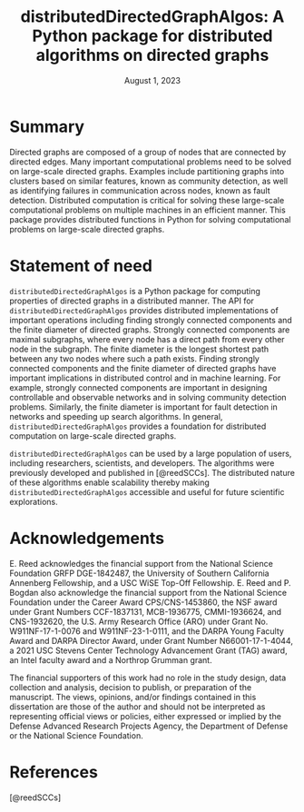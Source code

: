 ﻿---
title: 'distributedDirectedGraphAlgos: A Python package for distributed algorithms on directed graphs'
tags:
  - Python
  - directed graphs
  - distributed algorithms
authors:
  - name: Emily A. Reed
    orcid: 0000-0001-9598-5823
    equal-contrib: true
    corresponding: true # (This is how to denote the corresponding author)
    affiliation: 1 # (Multiple affiliations must be quoted)
  - name: Guilherme Ramos
    orcid: 0000-0001-6104-8444
    equal-contrib: true # (This is how you can denote equal contributions between multiple authors)
    affiliation: 2
  - name: Paul Bogdan
    orcid: 0000-0003-2118-0816
    affiliation: 1
  - name: Sérgio Pequito
    orcid: 0000-0002-5143-1543
    affiliation: 3
affiliations:
 - name: Ming Hsieh Department of Electrical and Computer Engineering, University of Southern California, Los Angeles, CA, USA
   index: 1
 - name: Dept. of Computer Science and Engineering, Instituto Superior Técnico, University of Lisbon, Portugal and Instituto de Telecomunicações, Lisbon, Portugal
   index: 2
 - name: Department of Information Technology, Division of Systems and Control, Uppsala University, Uppsala, Sweden
   index: 3
date: August 1, 2023
bibliography: paper.bib
link-citations: true
---

# Summary

Directed graphs are composed of a group of nodes that are connected by directed edges. Many important computational problems need to be solved on large-scale directed graphs. Examples include partitioning graphs into clusters based on similar features, known as community detection, as well as identifying failures in communication across nodes, known as fault detection. Distributed computation is critical for solving these large-scale computational problems on multiple machines in an efficient manner. This package provides distributed functions in Python for solving computational problems on large-scale directed graphs. 

# Statement of need


`distributedDirectedGraphAlgos` is a Python package for computing properties of directed graphs in a distributed manner. The API for `distributedDirectedGraphAlgos` provides distributed implementations of important operations including finding strongly connected components and the finite diameter of directed graphs. Strongly connected components are maximal subgraphs, where every node has a direct path from every other node in the subgraph. The finite diameter is the longest shortest path between any two nodes where such a path exists. Finding strongly connected components and the finite diameter of directed graphs have important implications in distributed control and in machine learning. For example, strongly connected components are important in designing controllable and observable networks and in solving community detection problems. Similarly, the finite diameter is important for fault detection in networks and speeding up search algorithms. In general, `distributedDirectedGraphAlgos` provides a foundation for distributed computation on large-scale directed graphs. 

`distributedDirectedGraphAlgos` can be used by a large population of users, including researchers, scientists, and developers. The algorithms were previously developed and published in [@reedSCCs]. The distributed nature of these algorithms enable scalability thereby making `distributedDirectedGraphAlgos` accessible and useful for future scientific explorations.


# Acknowledgements

E. Reed acknowledges the financial support from the National Science Foundation GRFP DGE-1842487, the University of Southern California Annenberg Fellowship, and a USC WiSE Top-Off Fellowship. E. Reed and P. Bogdan also acknowledge the financial support from the National Science Foundation under the Career Award CPS/CNS-1453860, the NSF award under Grant Numbers CCF-1837131, MCB-1936775, CMMI-1936624, and CNS-1932620, the U.S. Army Research Office (ARO) under Grant No. W911NF-17-1-0076 and W911NF-23-1-0111, and the DARPA Young Faculty Award and DARPA Director Award, under Grant Number N66001-17-1-4044, a 2021 USC Stevens Center Technology Advancement Grant (TAG) award, an Intel faculty award and a Northrop Grumman grant.

The financial supporters of this work had no role in the study design, data collection and analysis, decision to publish, or preparation of the manuscript. The views, opinions, and/or findings contained in this dissertation are those of the author and should not be interpreted as representing official views or policies, either expressed or implied by the Defense Advanced Research Projects Agency, the Department of Defense or the National Science Foundation.

# References
[@reedSCCs]